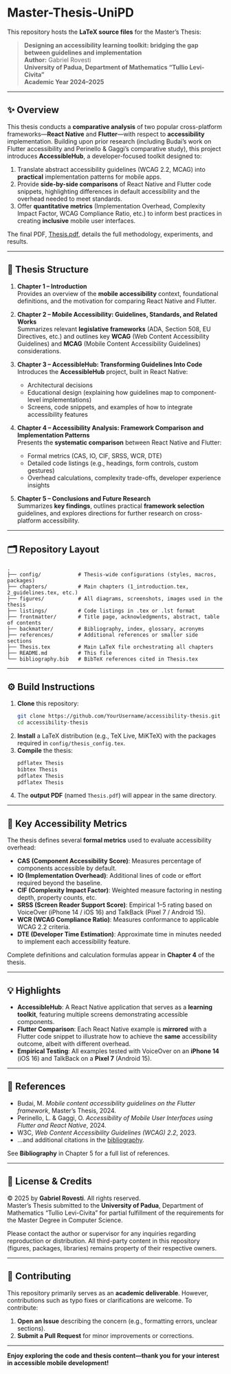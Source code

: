 # Master-Thesis-UniPD

This repository hosts the **LaTeX source files** for the Master’s Thesis:

> **Designing an accessibility learning toolkit: bridging the gap between guidelines and implementation**  
> **Author:** Gabriel Rovesti  
> **University of Padua, Department of Mathematics “Tullio Levi-Civita”**  
> **Academic Year 2024–2025**

---

## ✨ Overview

This thesis conducts a **comparative analysis** of two popular cross-platform frameworks—**React Native** and **Flutter**—with respect to **accessibility** implementation. Building upon prior research (including Budai’s work on Flutter accessibility and Perinello & Gaggi’s comparative study), this project introduces **AccessibleHub**, a developer-focused toolkit designed to:

1. Translate abstract accessibility guidelines (WCAG 2.2, MCAG) into **practical** implementation patterns for mobile apps.
2. Provide **side-by-side comparisons** of React Native and Flutter code snippets, highlighting differences in default accessibility and the overhead needed to meet standards.
3. Offer **quantitative metrics** (Implementation Overhead, Complexity Impact Factor, WCAG Compliance Ratio, etc.) to inform best practices in creating **inclusive** mobile user interfaces.

The final PDF, [Thesis.pdf](./Thesis.pdf), details the full methodology, experiments, and results.

---

## 📑 Thesis Structure

1. **Chapter 1 – Introduction**  
   Provides an overview of the **mobile accessibility** context, foundational definitions, and the motivation for comparing React Native and Flutter.

2. **Chapter 2 – Mobile Accessibility: Guidelines, Standards, and Related Works**  
   Summarizes relevant **legislative frameworks** (ADA, Section 508, EU Directives, etc.) and outlines key **WCAG** (Web Content Accessibility Guidelines) and **MCAG** (Mobile Content Accessibility Guidelines) considerations.

3. **Chapter 3 – AccessibleHub: Transforming Guidelines Into Code**  
   Introduces the **AccessibleHub** project, built in React Native:
   - Architectural decisions  
   - Educational design (explaining how guidelines map to component-level implementations)  
   - Screens, code snippets, and examples of how to integrate accessibility features  

4. **Chapter 4 – Accessibility Analysis: Framework Comparison and Implementation Patterns**  
   Presents the **systematic comparison** between React Native and Flutter:
   - Formal metrics (CAS, IO, CIF, SRSS, WCR, DTE)  
   - Detailed code listings (e.g., headings, form controls, custom gestures)  
   - Overhead calculations, complexity trade-offs, developer experience insights  

5. **Chapter 5 – Conclusions and Future Research**  
   Summarizes **key findings**, outlines practical **framework selection** guidelines, and explores directions for further research on cross-platform accessibility.

---

## 🗂️ Repository Layout

```
.
├── config/            # Thesis-wide configurations (styles, macros, packages)
├── chapters/          # Main chapters (1_introduction.tex, 2_guidelines.tex, etc.)
├── figures/           # All diagrams, screenshots, images used in the thesis
├── listings/          # Code listings in .tex or .lst format
├── frontmatter/       # Title page, acknowledgments, abstract, table of contents
├── backmatter/        # Bibliography, index, glossary, acronyms
├── references/        # Additional references or smaller side sections
├── Thesis.tex         # Main LaTeX file orchestrating all chapters
├── README.md          # This file
└── bibliography.bib   # BibTeX references cited in Thesis.tex
```

---

## ⚙️ Build Instructions

1. **Clone** this repository:
   ```bash
   git clone https://github.com/YourUsername/accessibility-thesis.git
   cd accessibility-thesis
   ```
2. **Install** a LaTeX distribution (e.g., TeX Live, MiKTeX) with the packages required in `config/thesis_config.tex`.
3. **Compile** the thesis:
   ```bash
   pdflatex Thesis
   bibtex Thesis
   pdflatex Thesis
   pdflatex Thesis
   ```
4. The **output PDF** (named `Thesis.pdf`) will appear in the same directory.

---

## 📐 Key Accessibility Metrics

The thesis defines several **formal metrics** used to evaluate accessibility overhead:

- **CAS (Component Accessibility Score)**: Measures percentage of components accessible by default.  
- **IO (Implementation Overhead)**: Additional lines of code or effort required beyond the baseline.  
- **CIF (Complexity Impact Factor)**: Weighted measure factoring in nesting depth, property counts, etc.  
- **SRSS (Screen Reader Support Score)**: Empirical 1–5 rating based on VoiceOver (iPhone 14 / iOS 16) and TalkBack (Pixel 7 / Android 15).  
- **WCR (WCAG Compliance Ratio)**: Measures conformance to applicable WCAG 2.2 criteria.  
- **DTE (Developer Time Estimation)**: Approximate time in minutes needed to implement each accessibility feature.

Complete definitions and calculation formulas appear in **Chapter 4** of the thesis.

---

## 💡 Highlights

- **AccessibleHub**: A React Native application that serves as a **learning toolkit**, featuring multiple screens demonstrating accessible components.  
- **Flutter Comparison**: Each React Native example is **mirrored** with a Flutter code snippet to illustrate how to achieve the **same** accessibility outcome, albeit with different overhead.  
- **Empirical Testing**: All examples tested with VoiceOver on an **iPhone 14** (iOS 16) and TalkBack on a **Pixel 7** (Android 15).

---

## 🔖 References

- Budai, M. *Mobile content accessibility guidelines on the Flutter framework*, Master’s Thesis, 2024.  
- Perinello, L. & Gaggi, O. *Accessibility of Mobile User Interfaces using Flutter and React Native*, 2024.  
- W3C, *Web Content Accessibility Guidelines (WCAG) 2.2*, 2023.  
- ...and additional citations in the [bibliography](./bibliography.bib).

See **Bibliography** in Chapter 5 for a full list of references.

---

## 📄 License & Credits

© 2025 by **Gabriel Rovesti**. All rights reserved.  
Master’s Thesis submitted to the **University of Padua**, Department of Mathematics “Tullio Levi-Civita” for partial fulfillment of the requirements for the Master Degree in Computer Science.

Please contact the author or supervisor for any inquiries regarding reproduction or distribution. All third-party content in this repository (figures, packages, libraries) remains property of their respective owners.

---

## 🤝 Contributing

This repository primarily serves as an **academic deliverable**. However, contributions such as typo fixes or clarifications are welcome. To contribute:

1. **Open an Issue** describing the concern (e.g., formatting errors, unclear sections).
2. **Submit a Pull Request** for minor improvements or corrections.

---

**Enjoy exploring the code and thesis content—thank you for your interest in **accessible mobile development**!**
